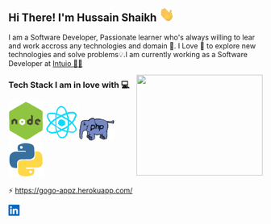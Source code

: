 ## Hi There! I'm Hussain Shaikh <img src="/wave.gif" width="30px">
I am a Software Developer, Passionate learner who's always willing to lear and work accross any technologies and domain 🔮. I Love 🖤 to explore new technologies and solve problems💡.I am currently working as a Software Developer at <a href="https://www.intuio.io">Intuio 👨‍💻</a>

<img src="/git.gif" style="width: 250px;height: 200px;justify-content:center" align="right" />

### Tech Stack I am in love with 💻
<img src="/nodejs.gif" width="70"><img src="/react.gif" width="70"><img src="/php.gif" width="70"><img src="/py.gif" width="70">

⚡ https://gogo-appz.herokuapp.com/

<a href="https://www.linkedin.com/in/hussain-shaikh-12106b103/">
  <img align="left" alt="Hussain's LinkedIN" width="22px" src="/linkedin.svg" />
</a>
